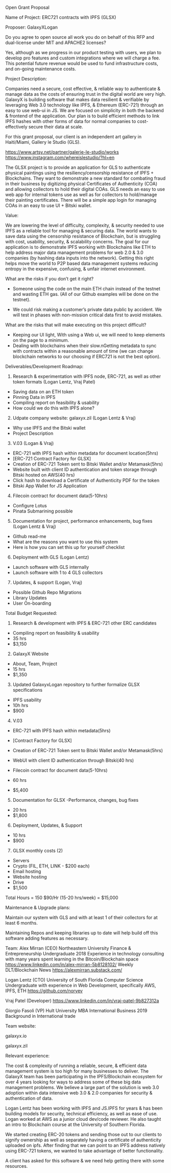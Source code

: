 Open Grant Proposal

Name of Project:  ERC721 contracts with IPFS (GLSX)

Proposer: GalaxyXLogan

Do you agree to open source all work you do on behalf of this RFP and dual-license under MIT and APACHE2 licenses?

Yes, although as we progress in our product testing with users, we plan to develop pro features and custom integrations where we will charge a fee. This potential future revenue would be used to fund infrastructure costs, and on-going maintenance costs. 

Project Description: 

Companies need a secure, cost effective, & reliable way to authenticate & manage data as the costs of ensuring trust in the digital world are very high. GalaxyX is building software that makes data resilient & verifiable by leveraging Web 3.0 technology like IPFS, & Ethereum (ERC-721) through an easy to use web-ui in JS. We are focused on simplicity in both the backend & frontend of the application. Our plan is to build efficient methods to link IPFS hashes with other forms of data for normal companies to cost-effectively secure their data at scale.

For this grant proposal, our client is an independent art gallery in Haiti/Miami, Gallery le Studio (GLS). 

https://www.artsy.net/partner/galerie-le-studio/works
https://www.instagram.com/whereislestudio/?hl=en

The GLSX project is to provide an application for GLS to authenticate physical paintings using the resiliency/censorship resistance of IPFS + Blockchains. They want to demonstrate a new standard for combating fraud in their business by digitizing physical Certificates of Authenticity (COA) and allowing collectors to hold their digital COAs. GLS needs an easy to use web app for internal tokens use as well as for collectors to hold/manage their painting certificates. There will be a simple app login for managing COAs in an easy to use UI + Bitski wallet.


Value:

We are lowering the level of difficulty, complexity, & security needed to use IPFS as a reliable tool for managing & securing data. The world wants to save data using the censorship resistance of Blockchain, but is struggling with cost, usability, security, & scalability concerns. The goal for our application is to demonstrate IPFS working with Blockchains like ETH to help address major data management problems for web 2.0 & 3.0 companies (by hashing data inputs into the network). Getting this right helps move the world to P2P based data management systems reducing entropy in the expensive, confusing, & unfair internet environment. 

What are the risks if you don’t get it right?
- Someone using the code on the main ETH chain instead of the testnet and wasting ETH gas. (All of our Github examples will be done on the testnet). 

- We could risk making a customer’s private data public by accident. We will test in phases with non-mission critical data first to avoid mistakes. 

What are the risks that will make executing on this project difficult?
- Keeping our UI light, With using a Web ui, we will need to keep elements on the page to a minimum.
- Dealing with blockchains when their slow.nGetting metadata to sync with contracts within a reasonable amount of time (we can change blockchain networks to our choosing if ERC721 is not the best option).


Deliverables/Development Roadmap:

1) Research & experimentation with IPFS node, ERC-721, as well as other token formats (Logan Lentz, Vraj Patel)
- Saving data on an ETH token
- Pinning Data in IPFS
- Compiling report on feasibility & usability
- How could we do this with IPFS alone?


2) Udpate company website: galaxyx.zil (Logan Lentz & Vraj)
- Why use IPFS and the Bitski wallet
- Project Description


3) V.03 (Logan & Vraj)
- ERC-721 with IPFS hash within metadata for document location(5hrs)
- [ERC-721 Contract Factory for GLSX]
- Creation of ERC-721 Token sent to Bitski Wallet and/or Metamask(5hrs)
- Website built with client ID authentication and token storage through Bitski hosted on AWS(40 hrs)
- Click hash to download a Certificate of Authenticity PDF for the token
- Bitski App Wallet for JS Application 

4) Filecoin contract for document data(5-10hrs)
- Configure Lotus
- Pinata Submarining possible


5) Documentation for project, performance enhancements, bug fixes (Logan Lentz & Vraj)
- Github read-me
- What are the reasons you want to use this system
- Here is how you can set this up for yourself checklist 	


6) Deployment with GLS (Logan Lentz)
- Launch software with GLS internally 
- Launch software with 1 to 4 GLS collectors 


7) Updates, & support (Logan, Vraj)
- Possible Github Repo Migrations
- Library Updates
- User On-boarding

Total Budget Requested:

1) Research & development with IPFS & ERC-721 other ERC candidates 
- Compiling report on feasibility & usability
- 35 hrs
- $3,150

2) GalaxyX Website
- About, Team, Project
- 15 hrs 
- $1,350

3) Updated GalaxyxLogan repository to further formalize GLSX specifications
- IPFS usability
- 10h hrs
- $900

4) V.03 
- ERC-721 with IPFS hash within metadata(5hrs)
- [Contract Factory for GLSX]

- Creation of ERC-721 Token sent to Bitski Wallet and/or Metamask(5hrs)

- WebUI with client ID authentication through Bitski(40 hrs)

- Filecoin contract for document data(5-10hrs)
- 60 hrs 
- $5,400

5) Documentation for GLSX
-Performance, changes, bug fixes  
- 20 hrs
- $1,800

6) Deployment, Updates, & Support 
- 10 hrs
- $900

7)  GLSX monthly costs (2) 
- Servers
- Crypto (FIL, ETH, LINK - $200 each)
- Email hosting
- Website hosting
- Drive 
- $1,500

Total Hours = 150
$90/Hr (15-20 hrs/week)
= $15,000

Maintenance & Upgrade plans:

Maintain our system with GLS and with at least 1 of their collectors for at least 6 months.

Maintaining Repos and keeping libraries up to date will help build off this software adding features as necessary. 


Team:
Alex Mirran (CEO)
Northeastern University Finance & Entrepreneurship Undergraduate 2018
Experience in technology consulting with many years spent learning in the Bitcoin/Blockchain space 
https://www.linkedin.com/in/alex-mirran-5b8128102/
Weekly DLT/Blockchain News https://alexmirran.substack.com/

Logan Lentz (CTO)
University of South Florida Computer Science Undergraduate with experience in Web Development, specifically AWS, IPFS, ETH
https://github.com/noryev


Vraj Patel (Developer)
https://www.linkedin.com/in/vraj-patel-9b827312a

 
Giorgio Fasoli (VP) 
Hult University MBA International Business 2019
Background in International trade 


Team website:

galaxyx.io

galaxyx.zil

Relevant experience:

The cost & complexity of running a reliable, secure, & efficient data management system is too high for many businesses to deliver. The GalaxyX team has been participating in the IPFS/Blockchain ecosystem for over 4 years looking for ways to address some of these big data management problems. We believe a large part of the solution is web 3.0 adoption within data intensive web 3.0 & 2.0 companies for security & authentication of data.  

Logan Lentz has been working with IPFS and JS.IPFS for years & has been building models for security, technical efficiency, as well as ease of use. Logan worked at AWS as a junior cloud dev/code reviewer. He also taught an intro to Blockchain course at the University of Southern Florida.

We started creating ERC-20 tokens and sending those out to our clients to signify ownership as well as separately having a certificate of authenticity uploaded on ipfs. After finding that we can point to an IPFS address natively using ERC-721 tokens, we wanted to take advantage of better functionality. 

A client has asked for this software & we need help getting there with some resources. 
